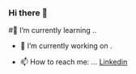 ### Hi there 👋

#🌱 I’m currently learning ..
- 🔭 I’m currently working on .

- 📫 How to reach me: ...
<a href="https://www.linkedin.com/in/vishnu-basskar-v-189553151/">Linkedin</a>
<!--
**Vish2476/Vish2476** is a ✨ _special_ ✨ repository because its `README.md` (this file) appears on your GitHub profile.

Here are some ideas to get you started:

- 🔭 I’m currently working on ...
- 🌱 I’m currently learning ...
- 👯 I’m looking to collaborate on ...
- 🤔 I’m looking for help with ...
- 💬 Ask me about ...
- 📫 How to reach me: ...
- 😄 Pronouns: ...
- ⚡ Fun fact: ...
-->
